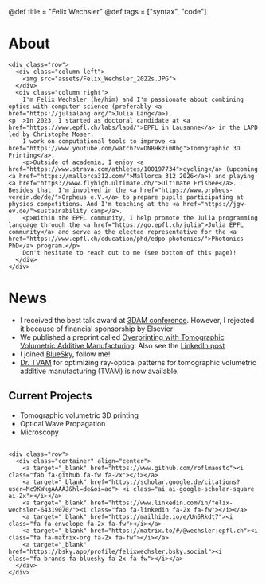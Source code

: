 @def title = "Felix Wechsler"
@def tags = ["syntax", "code"]

# About 


<!-- raw html to allow a responsive row  -->
~~~
<div class="row">
  <div class="column left">
    <img src="assets/Felix_Wechsler_2022s.JPG">
  </div>
  <div class="column right">
    I'm Felix Wechsler (he/him) and I'm passionate about combining optics with computer science (preferably <a href="https://julialang.org/">Julia Lang</a>).
<p  >In 2023, I started as doctoral candidate at <a href="https://www.epfl.ch/labs/lapd/">EPFL in Lausanne</a> in the LAPD led by Christophe Moser.
    I work on computational tools to improve <a href="https://www.youtube.com/watch?v=ONBHkzimRbg">Tomographic 3D Printing</a>.
    <p>Outside of academia, I enjoy <a href="https://www.strava.com/athletes/100197734">cycling</a> (upcoming <a href="https://mallorca312.com/">Mallorca 312 2026</a>) and playing <a href="https://www.flyhigh.ultimate.ch/">Ultimate Frisbee</a>. Besides that, I'm involved in the <a href="https://www.orpheus-verein.de/de/">Orpheus e.V.</a> to prepare pupils participating at physics competitions. And I'm teaching at the <a href="https://jgw-ev.de/">sustainability camp</a>.
    <p>Within the EPFL community, I help promote the Julia programming language through the <a href="https://go.epfl.ch/julia">Julia EPFL community</a> and serve as the elected representative for the <a href="https://www.epfl.ch/education/phd/edpo-photonics/">Photonics PhD</a> program.</p>
    Don't hesitate to reach out to me (see bottom of this page)! 
  </div>
</div>
~~~



# News
* I received the best talk award at [3DAM conference](https://3dam-conference.com/). However, I rejected it because of financial sponsorship by Elsevier
* We published a preprint called [Overprinting with Tomographic Volumetric Additive Manufacturing](https://arxiv.org/abs/2507.13842). Also see the [LinkedIn post](https://www.linkedin.com/posts/felix-wechsler_3dprinting-optics-mitsuba-activity-7352971453316665345-24-8?utm_source=share&utm_medium=member_desktop&rcm=ACoAAA756JMBrITExbZ2L3rXb4EeHtFzhscC78c)
* I joined [BlueSky](https://bsky.app/profile/felixwechsler.bsky.social), follow me!
* [Dr. TVAM](https://github.com/rgl-epfl/drtvam) for optimizing ray-optical patterns for tomographic volumetric additive manufacturing (TVAM) is now available. 

## Current Projects 
* Tomographic volumetric 3D printing
* Optical Wave Propagation
* Microscopy 

##
~~~
<div class="row">
  <div class="container" align="center">
    <a target="_blank" href="https://www.github.com/roflmaostc"><i class="fab fa-github fa-fw fa-2x"></i></a>
    <a target="_blank" href="https://scholar.google.de/citations?user=Mc9KWkgAAAAJ&hl=de&oi=ao"> <i class="ai ai-google-scholar-square ai-2x"></i></a>
    <a target="_blank" href="https://www.linkedin.com/in/felix-wechsler-64319070/"><i class="fab fa-linkedin fa-2x fa-fw"></i></a>
    <a target="_blank" href="https://mailhide.io/e/Un5Rkdt7"><i class="fa fa-envelope fa-2x fa-fw"></i></a>
    <a target="_blank" href="https://matrix.to/#/@wechsler:epfl.ch"><i class="fa fa-matrix-org fa-2x fa-fw"></i></a>
    <a target="_blank" href="https://bsky.app/profile/felixwechsler.bsky.social"><i class="fa-brands fa-bluesky fa-2x fa-fw"></i></a>
  </div> 
</div>
~~~
